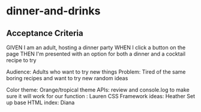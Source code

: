 # dinner-and-drinks
## Acceptance Criteria

GIVEN I am an adult, hosting a dinner party
WHEN I click a button on the page
THEN I'm presented with an option for both a dinner and a cocktail recipe to try

Audience: Adults who want to try new things
Problem: Tired of the same boring recipes and want to try new random ideas 

Color theme: Orange/tropical theme
APIs: review and console.log to make sure it will work for our function : Lauren
CSS Framework ideas: Heather
Set up base HTML index: Diana